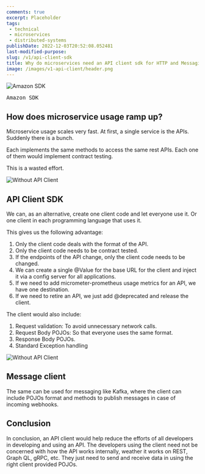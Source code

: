 ```yaml
---
comments: true
excerpt: Placeholder 
tags:
 - technical
 - microservices
 - distributed-systems
publishDate: 2022-12-03T20:52:08.052481
last-modified-purpose:
slug: /v1/api-client-sdk
title: Why do microservices need an API client sdk for HTTP and Messaging?
image: /images/v1-api-client/header.png
---
```


![Amazon SDK](/images/v1-api-client/header.png)
<pre>Amazon SDK</pre>

## How does microservice usage ramp up?

Microservice usage scales very fast. At first, a single service is the APIs. Suddenly there is a bunch.

Each implements the same methods to access the same rest APIs. Each one of them would implement contract testing.

This is a wasted effort.

![Without API Client](/images/v1-api-client/without-api-client.png)

## API Client SDK

We can, as an alternative, create one client code and let everyone use it. Or one client in each programming language that uses it.

This gives us the following advantage:

1. Only the client code deals with the format of the API.
2. Only the client code needs to be contract tested.
3. If the endpoints of the API change, only the client code needs to be changed.
4. We can create a single @Value for the base URL for the client and inject it via a config server for all applications.
5. If we need to add micrometer-prometheus usage metrics for an API, we have one destination.
6. If we need to retire an API, we just add @deprecated and release the client.

The client would also include:

1. Request validation: To avoid unnecessary network calls.
2. Request Body POJOs: So that everyone uses the same format.
3. Response Body POJOs.
4. Standard Exception handling

![Without API Client](/images/v1-api-client/api-client.png)

## Message client

The same can be used for messaging like Kafka, where the client can include POJOs format and methods to publish messages in case of incoming webhooks.

## Conclusion

In conclusion, an API client would help reduce the efforts of all developers in developing and using an API. The developers using the client need not be concerned with how the API works internally, weather it works on REST, Graph QL, gRPC, etc. They just need to send and receive data in using the right client provided POJOs.
